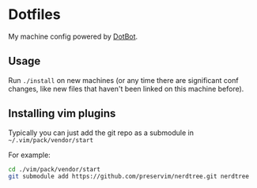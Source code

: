 # Dotfiles

My machine config powered by [DotBot][dotbot].

[dotbot]: https://github.com/anishathalye/dotbot

## Usage

Run `./install` on new machines (or any time there are significant conf changes, like new files that haven't been linked on this machine before).

## Installing vim plugins

Typically you can just add the git repo as a submodule in `~/.vim/pack/vendor/start`

For example:

```bash
cd ./vim/pack/vendor/start
git submodule add https://github.com/preservim/nerdtree.git nerdtree
```
